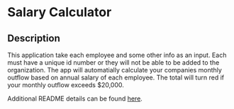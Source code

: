 # Salary Calculator


## Description

This application take each employee and some other info as an input. Each must have a unique id number or they will not be able to be added to the organization. The app will automatially calculate your companies monthly outflow based on annual salary of each employee. The total will turn red if your monthly outflow exceeds $20,000. 


Additional README details can be found [here](https://github.com/PrimeAcademy/readme-template/blob/master/README.md).
